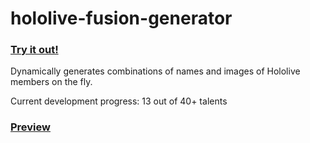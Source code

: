 # hololive-fusion-generator

### [Try it out!](https://vaexenc.github.io/hololive-fusion-generator)

Dynamically generates combinations of names and images of Hololive members on the fly.

Current development progress: 13 out of 40+ talents

### [Preview](https://gsproduction727.github.io/hololive-fusion-generator/)
